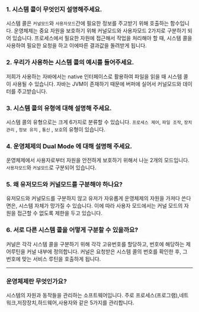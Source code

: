 ### 1. 시스템 콜이 무엇인지 설명해주세요.

시스템 콜은 `커널모드`와 `사용자모드`간에 필요한 정보를 주고받기 위해 호출하는 함수입니다.
운영체제는 중요 자원을 보호하기 위해 커널모드와 사용자모드 2가지로 구분하기 되어 있습니다.
프로세스에서 필요한 자원에 접근해서 작업을 처리해야 할 때, 시스템 콜을 사용하여 필요한 요청을 하고 이에따른 결과값을 돌려받게 됩니다.

### 2. 우리가 사용하는 시스템 콜의 예시를 들어주세요.

저희가 사용하는 자바에서는 native 인터페이스로 활용하여 파일을 읽을 때 시스템 콜이 사용될 수 있습니다.
자바는 JVM이 존재하기 때문에 버퍼에 실어서 커널모드와 데이터를 주고받습니다.

### 3. 시스템 콜의 유형에 대해 설명해 주세요.

시스템 콜의 유형으로는 크게 6가지로 분류할 수 있습니다.
`프로세스 제어`, `파일 조작`, `장치 관리` , `정보 유지` , `통신` , `보호`의 유형이 있습니다.

### 4. 운영체제의 Dual Mode 에 대해 설명해 주세요.

운영체제에서 사용자로부터 자원을 안전하게 보호하기 위해서 나눈 2개의 모드입니다.
`사용자모드`와 `커널모드`로 구분되어 있습니다.

### 5. 왜 유저모드와 커널모드를 구분해야 하나요?

유저모드와 커널모드를 구분하지 않고 유저가 자유롭게 운영체제의 자원을 가져다 쓴다면은, 시스템 자체가 망가질 수 있습니다.
이에 따라 사용자 모드에서는 커널 모드의 자원을 접근할 수 없도록 제한을 두고 있습니다.

### 6. 서로 다른 시스템 콜을 어떻게 구분할 수 있을까요?

커널은 각각 시스템 콜을 구분하기 위해 각각 고유번호를 할당하고, 번호에 해당하는 제어루틴을 커널 내부에 정의합니다.
커널은 요청받은 시스템 콜의 번호를 확인한 후, 그 번호에 맞는 서비스 루틴을 호출하게 됩니다.


---
### 운영체제란 무엇인가요?

시스템의 자원과 동작들을 관리하는 소프트웨어입니다. 
주로 프로세스(프로그램),네트워크,저장장치,하드웨어,사용자와 같은 5가지를 관리합니다.

